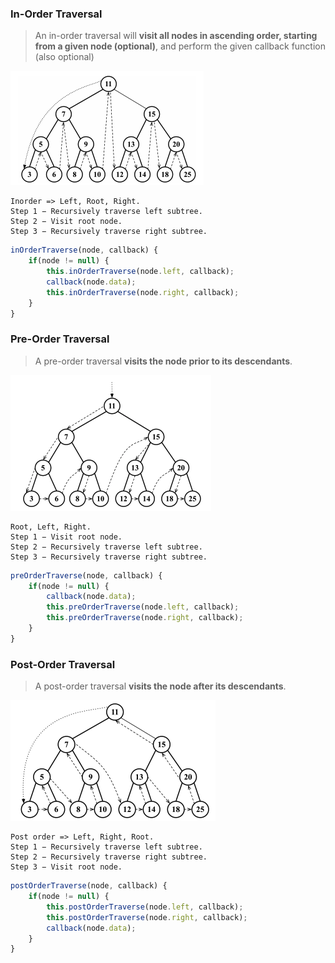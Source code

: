 ### In-Order Traversal
> An in-order traversal will **visit all nodes in ascending order, starting from a given node (optional)**, and perform the given callback function (also optional)

![](./in-order.png)
```
Inorder => Left, Root, Right.
Step 1 − Recursively traverse left subtree.
Step 2 − Visit root node.
Step 3 − Recursively traverse right subtree.
```
```js
inOrderTraverse(node, callback) {
    if(node != null) {
        this.inOrderTraverse(node.left, callback);
        callback(node.data);
        this.inOrderTraverse(node.right, callback);
    }
}
```

### Pre-Order Traversal
> A pre-order traversal **visits the node prior to its descendants**.

![](./pre-order.png)
```
Root, Left, Right.
Step 1 − Visit root node.
Step 2 − Recursively traverse left subtree.
Step 3 − Recursively traverse right subtree.
```
```js
preOrderTraverse(node, callback) {
    if(node != null) {
        callback(node.data);
        this.preOrderTraverse(node.left, callback);
        this.preOrderTraverse(node.right, callback);
    }
}
```

### Post-Order Traversal
> A post-order traversal **visits the node after its descendants**.

![](./post-order.png)
```
Post order => Left, Right, Root.
Step 1 − Recursively traverse left subtree.
Step 2 − Recursively traverse right subtree.
Step 3 − Visit root node.
```
```js
postOrderTraverse(node, callback) {
    if(node != null) {
        this.postOrderTraverse(node.left, callback);
        this.postOrderTraverse(node.right, callback);
        callback(node.data);
    }
}
```



